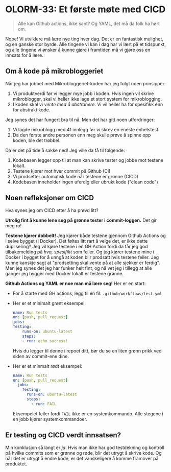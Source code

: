 # OLORM-33: Et første møte med CICD

> Alle kan Github actions, ikke sant?
> Og YAML, det må da folk ha hørt om.

Nope!
Vi utviklere må lære nye ting hver dag.
Det er en fantastisk mulighet, og en ganske stor byrde.
Alle tingene vi kan i dag har vi lært på et tidspunkt, og alle tingene vi ønsker å kunne gjøre i framtiden må vi gjøre oss en innsats for å lære.

## Om å kode på mikrobloggeriet

Når jeg har jobbet med Mikrobloggeriet-koden har jeg fulgt noen prinsipper:

1. Vi produktverdi før vi legger mye jobb i koden.
   Hvis ingen vil skrive mikroblogger, skal vi heller ikke lage et stort system for mikroblogging.
2. I koden skal vi _vente med å abstrahere_.
   Vi vil heller ha for spesifikk enn for abstrakt kode.

Jeg synes det har fungert bra til nå.
Men det har gitt noen utfordringer:

1. Vi lagde mikroblogg med 41 innlegg før vi skrev en eneste enhetstest.
2. Da den første andre personen enn meg skulle prøve å spinne opp koden, ble det trøbbel.

Da er det på tide å sakke ned!
Jeg ville da få til følgende:

1. Kodebasen legger opp til at man kan skrive tester og jobbe mot testene lokalt.
2. Testene kjører mot hver commit på Github (CI)
3. Vi prodsetter automatisk kode når testene er grønne (CICD)
4. Kodebasen inneholder ingen uferdig eller ubrukt kode ("clean code")

## Noen refleksjoner om CICD

Hva synes jeg om CICD etter å ha prøvd litt?

**Utrolig fint å kunne lene seg på grønne tester i commit-loggen.**
Det gir meg ro!

**Testene kjører dobbelt!**
Jeg kjører både testene gjennom Github Actions og i selve bygget (i Docker).
Det føltes litt rart å velge det, er ikke dette duplisering?
Jeg vil kjøre testene i en GH Action fordi da får jeg god tilbakemelding på _hva, spesifikt_ som feiler.
Og jeg kjører testene mine i Docker i bygget for å unngå at koden blir prodsatt hvis testene feiler.
Jeg kunne kanskje sagt at "prodsetting skal vente på at alle sjekker er ferdig".
Men jeg synes det jeg har funker helt fint, og nå vet jeg i tillegg at alle ganger jeg bygger med Docker lokalt er testene grønne.

**Github Actions og YAML er noe man må lære seg!**
Her er en start:

- For å starte med GH actions, legg til én fil: `.github/workflows/test.yml`

- Her er et minimalt grønt eksempel:

  ```yaml
  name: Run tests
  on: [push, pull_request]
  jobs:
  Testing:
      runs-on: ubuntu-latest
      steps:
      - run: echo success!
  ```
  
  Hvis du legger til denne i repoet ditt, bør du se en liten grønn prikk ved siden av commit-ene dine.
  
- Her er et minmalt rødt eksempel:

  ```yaml
  name: Run tests
  on: [push, pull_request]
    jobs:
      Testing:
        runs-on: ubuntu-latest
        steps:
          - run: FAIL
  ```
  
  Eksempelet feiler fordi `FAIL` ikke er en systemkommando.
  Alle stegene i en jobb kjører systemkommandoer.

## Er testing og CICD verdt innsatsen?

Min konklusjon så langt er _ja_.
Hvis man ikke har god testdekning og kontroll på hvilke commits som er grønne og røde, blir det utrygt å skrive kode.
Og når det er utrygt å endre kode, er det vanskeligere å komme framover på produktet.
